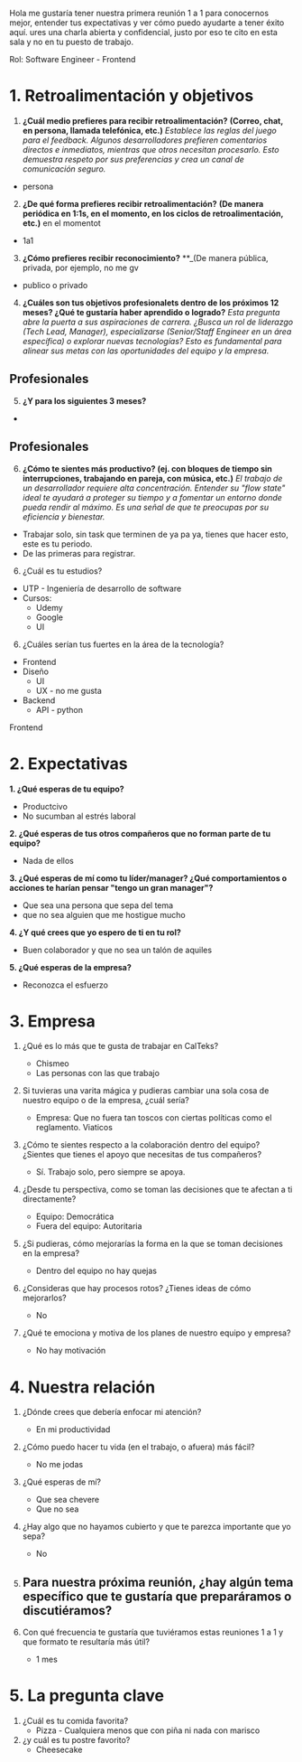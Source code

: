
Hola me gustaría tener nuestra primera reunión 1 a 1 para conocernos mejor, entender tus expectativas y ver cómo puedo ayudarte a tener éxito aquí. ures una charla abierta y confidencial, justo por eso te cito en esta sala y no en tu puesto de trabajo.

Rol: Software Engineer - Frontend

# 1. Retroalimentación y objetivos

1. **¿Cuál medio prefieres para recibir retroalimentación?**
**(Correo, chat, en persona, llamada telefónica, etc.)**
_Establece las reglas del juego para el feedback. Algunos desarrolladores prefieren comentarios directos e inmediatos, mientras que otros necesitan procesarlo. Esto demuestra respeto por sus preferencias y crea un canal de comunicación seguro._
-  persona

2. **¿De qué forma prefieres recibir retroalimentación?**
**(De manera periódica en 1:1s, en el momento, en los ciclos de retroalimentación, etc.)**
en el momentot
- 1a1


3. **¿Cómo prefieres recibir reconocimiento?**
**_(De manera pública, privada, por ejemplo, no me gv
- publico o privado

4. **¿Cuáles son tus objetivos  profesionalets dentro de los próximos 12 meses? ¿Qué te gustaría haber aprendido o logrado?**
_Esta pregunta abre la puerta a sus aspiraciones de carrera. ¿Busca un rol de liderazgo (Tech Lead, Manager), especializarse (Senior/Staff Engineer en un área específica) o explorar nuevas tecnologías? Esto es fundamental para alinear sus metas con las oportunidades del equipo y la empresa._


**Profesionales**
- 


5. **¿Y para los siguientes 3 meses?**
- 

**Profesionales**
- 

6. **¿Cómo te sientes más productivo? (ej. con bloques de tiempo sin interrupciones, trabajando en pareja, con música, etc.)**
_El trabajo de un desarrollador requiere alta concentración. Entender su "flow state" ideal te ayudará a proteger su tiempo y a fomentar un entorno donde pueda rendir al máximo. Es una señal de que te preocupas por su eficiencia y bienestar._
- Trabajar solo, sin task que terminen de ya pa ya, tienes que hacer esto, este es tu periodo. 
- De las primeras para registrar.

6. ¿Cuál es tu estudios?
- UTP - Ingeniería de desarrollo de software
- Cursos:
	- Udemy
	- Google
	- UI


6. ¿Cuáles serían tus fuertes en la área de la tecnología?
- Frontend
- Diseño
	- UI
	- UX - no me gusta
- Backend
	- API - python

Frontend


# 2. Expectativas

**1. ¿Qué esperas de tu equipo?**
- Productcivo
- No sucumban al estrés laboral

**2. ¿Qué esperas de tus otros compañeros que no forman parte de tu equipo?**
- Nada de ellos

**3. ¿Qué esperas de mí como tu líder/manager? ¿Qué comportamientos o acciones te harían pensar "tengo un gran manager"?**
- Que sea una persona que sepa del tema 
- que no sea alguien que me hostigue mucho 

**4. ¿Y qué crees que yo espero de ti en tu rol?**
- Buen colaborador y que no sea un talón de aquiles

**5. ¿Qué esperas de la empresa?**
- Reconozca el esfuerzo 


# 3. Empresa
 
1. ¿Qué es lo más que te gusta de trabajar en CalTeks?
	- Chismeo
	- Las personas con las que trabajo

2. Si tuvieras una varita mágica y pudieras cambiar una sola cosa de nuestro equipo o de la empresa, ¿cuál sería?
	- Empresa: Que no fuera tan toscos con ciertas políticas como el reglamento. Viaticos

3. ¿Cómo te sientes respecto a la colaboración dentro del equipo? ¿Sientes que tienes el apoyo que necesitas de tus compañeros?
	- Sí. Trabajo solo, pero siempre se apoya.

4. ¿Desde tu perspectiva, como se toman las decisiones que te afectan a ti directamente?
	- Equipo: Democrática
	- Fuera del equipo: Autoritaria

5. ¿Si pudieras, cómo mejorarías la forma en la que se toman decisiones en la empresa?
	- Dentro del equipo no hay quejas

6. ¿Consideras que hay procesos rotos? ¿Tienes ideas de cómo mejorarlos?
	- No

7. ¿Qué te emociona y motiva de los planes de nuestro equipo y empresa?
	- No hay motivación 

# 4. Nuestra relación

1. ¿Dónde crees que debería enfocar mi atención?
	-  En mi productividad

2. ¿Cómo puedo hacer tu vida (en el trabajo, o afuera) más fácil?
	- No me jodas

3. ¿Qué esperas de mí?
	- Que sea chevere
	- Que no sea 

4. ¿Hay algo que no hayamos cubierto y que te parezca importante que yo sepa?
	- No

5. Para nuestra próxima reunión, ¿hay algún tema específico que te gustaría que preparáramos o discutiéramos?
	- 

6. Con qué frecuencia te gustaría que tuviéramos estas reuniones 1 a 1 y que formato te resultaría más útil?
	- 1 mes


# 5. La pregunta clave

1. ¿Cuál es tu comida favorita?
	- Pizza - Cualquiera menos que con piña ni nada con marisco
2. ¿y cuál es tu postre favorito?
	- Cheesecake


